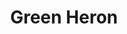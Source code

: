---
title: 'Green Heron'
layout: 'layouts/base.njk'
permalink: /
blocks:
 - type: hero
 - type: intro
   cards:
     - title: "Sustainable web development and design"
       content: "Text goes here. More text to test the container width behaviour <br> Line breaks <br> like this"
     - title: "Green development"
       content: "Text goes here. More text to test the container width behaviour <br> Line breaks <br> like this"
     - title: "Integrated Design"
       content: "Text goes here. More text to test the container width behaviour. More text to test the container width behaviour. <br> Line breaks <br> like this"
     - title: "Light-weight code"
       content: "Text goes here. More text to test the container width behaviour <br> Line breaks <br> like this"
     - title: "Green hosting"
       content: "Text goes here. More text to test the container width behaviour <br> Line breaks <br> like this"
     - title: "Community-driven technologies"
       content: "Text goes here. More text to test the container width behaviour. More text to test the container width behaviour. More text to test the container width behaviour. More text to test the container width behaviour. <br> Line breaks <br> like this"
 - type: mountainwave
 - type: testimonials
---
